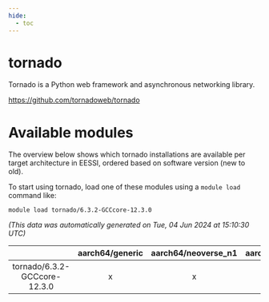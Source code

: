 ```yaml
---
hide:
  - toc
---
```


tornado
=======


Tornado is a Python web framework and asynchronous networking library.

https://github.com/tornadoweb/tornado
# Available modules


The overview below shows which tornado installations are available per target architecture in EESSI, ordered based on software version (new to old).

To start using tornado, load one of these modules using a `module load` command like:

```shell
module load tornado/6.3.2-GCCcore-12.3.0
```

*(This data was automatically generated on Tue, 04 Jun 2024 at 15:10:30 UTC)*  

| |aarch64/generic|aarch64/neoverse_n1|aarch64/neoverse_v1|x86_64/generic|x86_64/amd/zen2|x86_64/amd/zen3|x86_64/intel/haswell|x86_64/intel/skylake_avx512|
| :---: | :---: | :---: | :---: | :---: | :---: | :---: | :---: | :---: |
|tornado/6.3.2-GCCcore-12.3.0|x|x|x|x|x|x|x|x|
